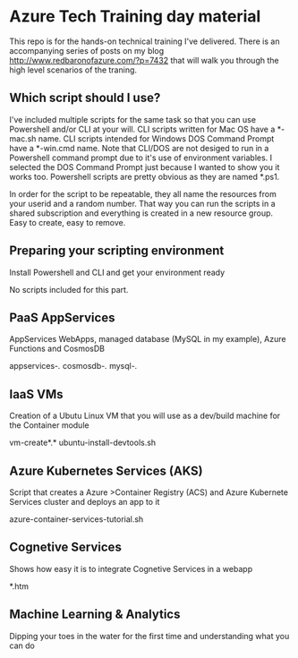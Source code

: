 # Azure Tech Training day material
This repo is for the hands-on technical training I've delivered. There is an accompanying series of posts on my blog http://www.redbaronofazure.com/?p=7432 that will walk you through the high level scenarios of the traning. 

## Which script should I use?
I've included multiple scripts for the same task so that you can use Powershell and/or CLI at your will.
CLI scripts written for Mac OS have a *-mac.sh name. CLI scripts intended for Windows DOS Command Prompt have a *-win.cmd name. Note that CLI/DOS are not desiged to run in a Powershell command prompt due to it's use of environment variables. I selected the DOS Command Prompt just because I wanted to show you it works too. Powershell scripts are pretty obvious as they are named *.ps1.

In order for the script to be repeatable, they all name the resources from your userid and a random number. That way you can run the scripts in a shared subscription and everything is created in a new resource group. Easy to create, easy to remove.

## Preparing your scripting environment
Install Powershell and CLI and get your environment ready

No scripts included for this part.

## PaaS AppServices
AppServices WebApps, managed database (MySQL in my example), Azure Functions and CosmosDB

appservices-*.*
cosmosdb-*.*
mysql-*.*

## IaaS VMs
Creation of a Ubutu Linux VM that you will use as a dev/build machine for the Container module

vm-create*.*
ubuntu-install-devtools.sh

## Azure Kubernetes Services (AKS)
Script that creates a Azure >Container Registry (ACS) and Azure Kubernete Services cluster and deploys an app to it

azure-container-services-tutorial.sh

## Cognetive Services
Shows how easy it is to integrate Cognetive Services in a webapp

*.htm

## Machine Learning & Analytics
Dipping your toes in the water for the first time and understanding what you can do
